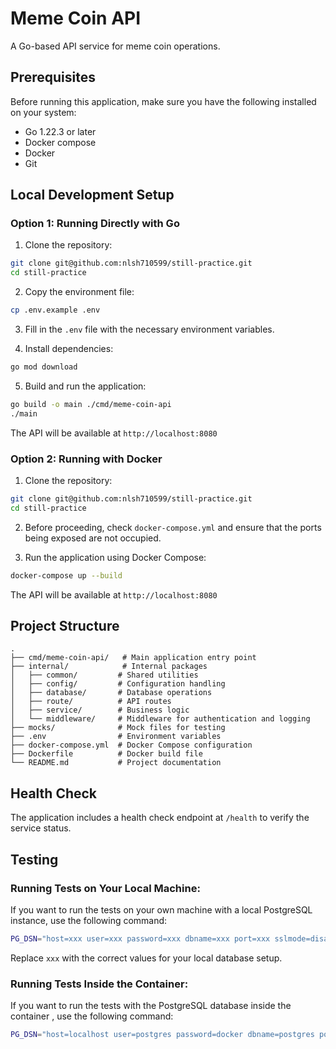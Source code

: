 # Meme Coin API

A Go-based API service for meme coin operations.

## Prerequisites

Before running this application, make sure you have the following installed on your system:

- Go 1.22.3 or later
- Docker compose
- Docker
- Git

## Local Development Setup

### Option 1: Running Directly with Go

1. Clone the repository:

```bash
git clone git@github.com:nlsh710599/still-practice.git
cd still-practice
```

2. Copy the environment file:

```bash
cp .env.example .env
```

3. Fill in the `.env` file with the necessary environment variables.

4. Install dependencies:

```bash
go mod download
```

5. Build and run the application:

```bash
go build -o main ./cmd/meme-coin-api
./main
```

The API will be available at `http://localhost:8080`

### Option 2: Running with Docker

1. Clone the repository:

```bash
git clone git@github.com:nlsh710599/still-practice.git
cd still-practice
```

2. Before proceeding, check `docker-compose.yml` and ensure that the ports being exposed are not occupied.

3. Run the application using Docker Compose:

```bash
docker-compose up --build
```

The API will be available at `http://localhost:8080`

## Project Structure

```
.
├── cmd/meme-coin-api/   # Main application entry point
├── internal/            # Internal packages
│   ├── common/         # Shared utilities
│   ├── config/         # Configuration handling
│   ├── database/       # Database operations
│   ├── route/          # API routes
│   ├── service/        # Business logic
│   └── middleware/     # Middleware for authentication and logging
├── mocks/              # Mock files for testing
├── .env                # Environment variables
├── docker-compose.yml  # Docker Compose configuration
├── Dockerfile          # Docker build file
└── README.md           # Project documentation
```

## Health Check

The application includes a health check endpoint at `/health` to verify the service status.

## Testing

### Running Tests on Your Local Machine:

If you want to run the tests on your own machine with a local PostgreSQL instance, use the following command:

```bash
PG_DSN="host=xxx user=xxx password=xxx dbname=xxx port=xxx sslmode=disable" go test ./...
```

Replace `xxx` with the correct values for your local database setup.

### Running Tests Inside the Container:

If you want to run the tests with the PostgreSQL database inside the container , use the following command:

```bash
PG_DSN="host=localhost user=postgres password=docker dbname=postgres port=5432 sslmode=disable" go test ./...
```
